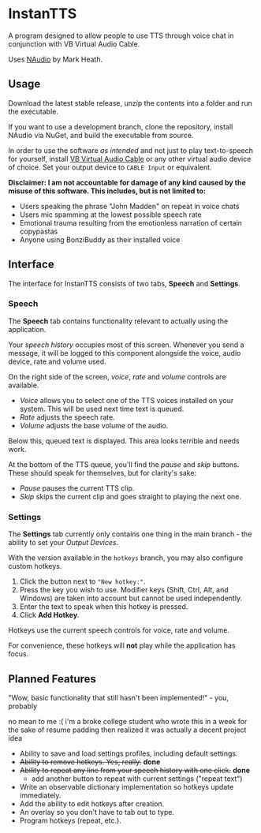 # InstanTTS
A program designed to allow people to use TTS through voice chat in conjunction with VB Virtual Audio Cable.

Uses [NAudio](https://github.com/naudio/NAudio) by Mark Heath.

## Usage
Download the latest stable release, unzip the contents into a folder and run the executable.

If you want to use a development branch, clone the repository, install NAudio via NuGet, and build the executable from source.

In order to use the software *as intended* and not just to play text-to-speech for yourself, install [VB Virtual Audio Cable](https://vb-audio.com/Cable/) or any other virtual audio device of choice. Set your output device to `CABLE Input` or equivalent.

**Disclaimer: I am not accountable for damage of any kind caused by the misuse of this software. This includes, but is not limited to:**
- Users speaking the phrase "John Madden" on repeat in voice chats
- Users mic spamming at the lowest possible speech rate
- Emotional trauma resulting from the emotionless narration of certain copypastas
- Anyone using BonziBuddy as their installed voice

## Interface
The interface for InstanTTS consists of two tabs, **Speech** and **Settings**.

### Speech
The **Speech** tab contains functionality relevant to actually using the application.

Your *speech history* occupies most of this screen. Whenever you send a message, it will be logged to this component alongside the voice, audio device, rate and volume used.

On the right side of the screen, *voice*, *rate* and *volume* controls are available. 
- *Voice* allows you to select one of the TTS voices installed on your system. This will be used next time text is queued.
- *Rate* adjusts the speech rate.
- *Volume* adjusts the base volume of the audio.

Below this, queued text is displayed. This area looks terrible and needs work.

At the bottom of the TTS queue, you'll find the *pause* and *skip* buttons. These should speak for themselves, but for clarity's sake:
- *Pause* pauses the current TTS clip.
- *Skip* skips the current clip and goes straight to playing the next one.

### Settings
The **Settings** tab currently only contains one thing in the main branch - the ability to set your *Output Devices*.

With the version available in the ```hotkeys``` branch, you may also configure custom hotkeys.
1. Click the button next to `"New hotkey:"`.
2. Press the key you wish to use. Modifier keys (Shift, Ctrl, Alt, and Windows) are taken into account but cannot be used independently.
3. Enter the text to speak when this hotkey is pressed.
4. Click **Add Hotkey**.

Hotkeys use the current speech controls for voice, rate and volume.

For convenience, these hotkeys will **not** play while the application has focus.

## Planned Features
"Wow, basic functionality that still hasn't been implemented!" - you, probably

no mean to me :( i'm a broke college student who wrote this in a week for the sake of resume padding then realized it was actually a decent project idea

- Ability to save and load settings profiles, including default settings.
- ~~Ability to remove hotkeys. Yes, really.~~ **done**
- ~~Ability to repeat any line from your speech history with one click.~~ **done**
    - add another button to repeat with current settings ("repeat text")
- Write an observable dictionary implementation so hotkeys update immediately.
- Add the ability to edit hotkeys after creation.
- An overlay so you don't have to tab out to type.
- Program hotkeys (repeat, etc.).
